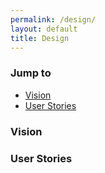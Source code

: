 ```yaml
---
permalink: /design/
layout: default
title: Design
---
```

### <a name="top"></a>Jump to ###


* [Vision](#vision)
* [User Stories](#user-stories)

### <a name="vision"></a>Vision ###

### <a name="user-stories"></a>User Stories ###

